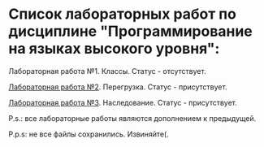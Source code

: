 # Список лабораторных работ по дисциплине "Программирование на языках высокого уровня":

Лабораторная работа №1. Классы. Статус - отсутствует.

[Лабораторная работа №2](https://github.com/oooNAKooo/BSUIR/tree/main/3%20sem/PNaYaVU/lab_2). Перегрузка. Статус - присутствует.

[Лабораторная работа №3](https://github.com/oooNAKooo/BSUIR/tree/main/3%20sem/PNaYaVU/lab_3). Наследование. Статус - присутствует.

P.s.: все лабораторные работы являются дополнением к предыдущей.

P.p.s: не все файлы сохранились. Извиняйте(.
